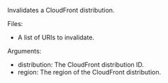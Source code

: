 Invalidates a CloudFront distribution.

Files:
  * A list of URIs to invalidate.

Arguments:
  * distribution: The CloudFront distribution ID.
  * region:       The region of the CloudFront distribution.
